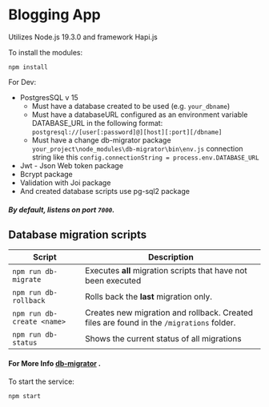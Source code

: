 # Blogging App

Utilizes Node.js 19.3.0 and framework Hapi.js

To install the modules:

```
npm install
```

For Dev:

* PostgresSQL v 15
    * Must have a database created to be used (e.g. `your_dbname`)
    * Must have a databaseURL configured as an environment variable DATABASE_URL in the following format: `postgresql://[user[:password]@][host][:port][/dbname]`
    * Must have a change db-migrator package `your_project\node_modules\db-migrator\bin\env.js` connection string like this  `config.connectionString = process.env.DATABASE_URL`
* Jwt - Json Web token package
* Bcrypt package
* Validation with Joi package
* And created database scripts use pg-sql2 package

##### By default, listens on port `7000`.

## Database migration scripts

| Script                      | Description  |  
|-----------------------------|---|
| `npm run db-migrate`        | Executes **all** migration scripts that have not been executed  | 
| `npm run db-rollback`       | Rolls back the **last** migration only. |
| `npm run db-create <name> ` | Creates new migration and rollback.  Created files are found in the `/migrations` folder. |
| `npm run db-status`         | Shows the current status of all migrations |

#### For More Info [db-migrator](https://www.npmjs.com/package/db-migrator) .

To start the service:

```
npm start
```
